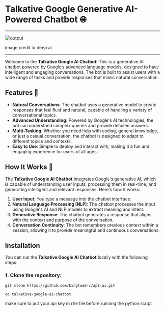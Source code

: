 # Talkative Google Generative AI-Powered Chatbot 🌐

---

![output](https://github.com/user-attachments/assets/5dfbaf21-7f60-4b93-92b6-d486b46d50b4)

image credit to deep ai

---


Welcome to the **Talkative Google AI Chatbot**! This is a generative AI chatbot powered by Google’s advanced language models, designed to have intelligent and engaging conversations. The bot is built to assist users with a wide range of tasks and provide responses that mimic natural conversation.

## Features 📝

- **Natural Conversations**: The chatbot uses a generative model to create responses that feel fluid and natural, capable of handling a variety of conversational topics.
- **Advanced Understanding**: Powered by Google's AI technologies, the bot can understand complex queries and provide detailed answers.
- **Multi-Tasking**: Whether you need help with coding, general knowledge, or just a casual conversation, the chatbot is designed to adapt to different topics and contexts.
- **Easy to Use**: Simple to deploy and interact with, making it a fun and engaging experience for users of all ages.

## How It Works 🔨

The **Talkative Google AI Chatbot** integrates Google's generative AI, which is capable of understanding user inputs, processing them in real-time, and generating intelligent and relevant responses. Here's how it works:

1. **User Input**: You type a message into the chatbot interface.
2. **Natural Language Processing (NLP)**: The chatbot processes the input using Google's AI and NLP models to extract meaning and intent.
3. **Generative Response**: The chatbot generates a response that aligns with the context and purpose of the conversation.
4. **Conversation Continuity**: The bot remembers previous context within a session, allowing it to provide meaningful and continuous conversations.


## Installation

You can run the **Talkative Google AI Chatbot** locally with the following steps:

### 1. Clone the repository:
```
git clone https://github.com/kingtoad-c/api-ai.git
```
```
cd talkative-google-ai-chatbot
```

make sure to put your api key in rhe file before running the python script


